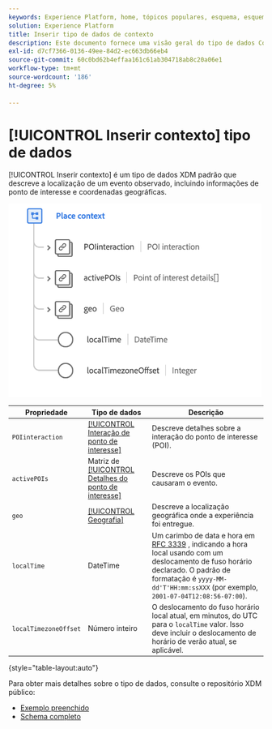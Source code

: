 ```yaml
---
keywords: Experience Platform, home, tópicos populares, esquema, esquema, XDM, campos, esquemas, esquemas, colocar contexto, placeContext, tipo de dados, tipo de dados, tipo de dados; tipo de dados;
solution: Experience Platform
title: Inserir tipo de dados de contexto
description: Este documento fornece uma visão geral do tipo de dados Colocar contexto XDM .
exl-id: d7cf7366-0136-49ee-84d2-ec663db66eb4
source-git-commit: 60c0bd62b4effaa161c61ab304718ab8c20a06e1
workflow-type: tm+mt
source-wordcount: '186'
ht-degree: 5%

---
```


# [!UICONTROL Inserir contexto] tipo de dados

[!UICONTROL Inserir contexto] é um tipo de dados XDM padrão que descreve a localização de um evento observado, incluindo informações de ponto de interesse e coordenadas geográficas.

<img src="../images/data-types/place-context.png" width="500" /><br />

| Propriedade | Tipo de dados | Descrição |
| --- | --- | --- |
| `POIinteraction` | [[!UICONTROL Interação de ponto de interesse]](./poi-interaction.md) | Descreve detalhes sobre a interação do ponto de interesse (POI). |
| `activePOIs` | Matriz de [[!UICONTROL Detalhes do ponto de interesse]](./poi-details.md) | Descreve os POIs que causaram o evento. |
| `geo` | [[!UICONTROL Geografia]](./geo.md) | Descreve a localização geográfica onde a experiência foi entregue. |
| `localTime` | DateTime | Um carimbo de data e hora em [RFC 3339](https://tools.ietf.org/html/rfc3339) , indicando a hora local usando com um deslocamento de fuso horário declarado. O padrão de formatação é `yyyy-MM-dd'T'HH:mm:ssXXX` (por exemplo, `2001-07-04T12:08:56-07:00`). |
| `localTimezoneOffset` | Número inteiro | O deslocamento do fuso horário local atual, em minutos, do UTC para o `localTime` valor. Isso deve incluir o deslocamento de horário de verão atual, se aplicável. |

{style=&quot;table-layout:auto&quot;}

Para obter mais detalhes sobre o tipo de dados, consulte o repositório XDM público:

* [Exemplo preenchido](https://github.com/adobe/xdm/blob/master/components/datatypes/placecontext.example.1.json)
* [Schema completo](https://github.com/adobe/xdm/blob/master/components/datatypes/placecontext.schema.json)

